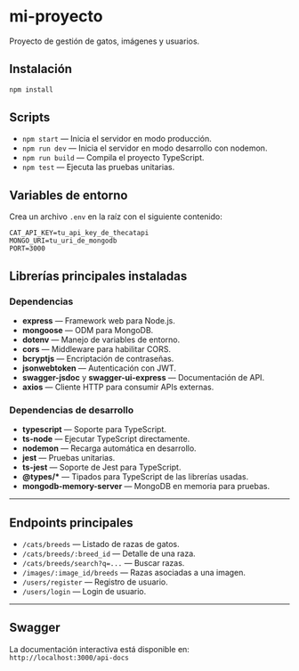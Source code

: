 # mi-proyecto

Proyecto de gestión de gatos, imágenes y usuarios.

## Instalación

```bash
npm install
```

## Scripts

- `npm start` — Inicia el servidor en modo producción.
- `npm run dev` — Inicia el servidor en modo desarrollo con nodemon.
- `npm run build` — Compila el proyecto TypeScript.
- `npm test` — Ejecuta las pruebas unitarias.

## Variables de entorno

Crea un archivo `.env` en la raíz con el siguiente contenido:

```
CAT_API_KEY=tu_api_key_de_thecatapi
MONGO_URI=tu_uri_de_mongodb
PORT=3000
```

## Librerías principales instaladas

### Dependencias

- **express** — Framework web para Node.js.
- **mongoose** — ODM para MongoDB.
- **dotenv** — Manejo de variables de entorno.
- **cors** — Middleware para habilitar CORS.
- **bcryptjs** — Encriptación de contraseñas.
- **jsonwebtoken** — Autenticación con JWT.
- **swagger-jsdoc** y **swagger-ui-express** — Documentación de API.
- **axios** — Cliente HTTP para consumir APIs externas.

### Dependencias de desarrollo

- **typescript** — Soporte para TypeScript.
- **ts-node** — Ejecutar TypeScript directamente.
- **nodemon** — Recarga automática en desarrollo.
- **jest** — Pruebas unitarias.
- **ts-jest** — Soporte de Jest para TypeScript.
- **@types/\*** — Tipados para TypeScript de las librerías usadas.
- **mongodb-memory-server** — MongoDB en memoria para pruebas.

---

## Endpoints principales

- `/cats/breeds` — Listado de razas de gatos.
- `/cats/breeds/:breed_id` — Detalle de una raza.
- `/cats/breeds/search?q=...` — Buscar razas.
- `/images/:image_id/breeds` — Razas asociadas a una imagen.
- `/users/register` — Registro de usuario.
- `/users/login` — Login de usuario.

---

## Swagger

La documentación interactiva está disponible en:  
`http://localhost:3000/api-docs`